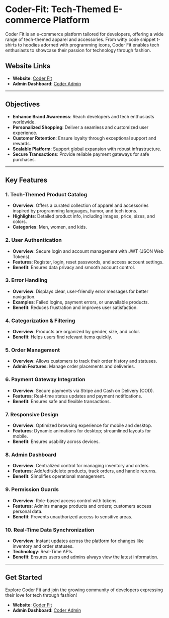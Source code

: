 # Coder-Fit: Tech-Themed E-commerce Platform

Coder Fit is an e-commerce platform tailored for developers, offering a wide range of tech-themed apparel and accessories. From witty code snippet t-shirts to hoodies adorned with programming icons, Coder Fit enables tech enthusiasts to showcase their passion for technology through fashion. 

## Website Links
- **Website**: [Coder Fit](https://coder-fit.vercel.app/)  
- **Admin Dashboard**: [Coder Admin](https://coder-admin.vercel.app/)

---

## Objectives

- **Enhance Brand Awareness**: Reach developers and tech enthusiasts worldwide.  
- **Personalized Shopping**: Deliver a seamless and customized user experience.  
- **Customer Retention**: Ensure loyalty through exceptional support and rewards.  
- **Scalable Platform**: Support global expansion with robust infrastructure.  
- **Secure Transactions**: Provide reliable payment gateways for safe purchases.

---

## Key Features

### 1. Tech-Themed Product Catalog
- **Overview**: Offers a curated collection of apparel and accessories inspired by programming languages, humor, and tech icons.  
- **Highlights**: Detailed product info, including images, price, sizes, and colors.  
- **Categories**: Men, women, and kids.

### 2. User Authentication
- **Overview**: Secure login and account management with JWT (JSON Web Tokens).  
- **Features**: Register, login, reset passwords, and access account settings.  
- **Benefit**: Ensures data privacy and smooth account control.

### 3. Error Handling
- **Overview**: Displays clear, user-friendly error messages for better navigation.  
- **Examples**: Failed logins, payment errors, or unavailable products.  
- **Benefit**: Reduces frustration and improves user satisfaction.

### 4. Categorization & Filtering
- **Overview**: Products are organized by gender, size, and color.  
- **Benefit**: Helps users find relevant items quickly.

### 5. Order Management
- **Overview**: Allows customers to track their order history and statuses.  
- **Admin Features**: Manage order placements and deliveries.

### 6. Payment Gateway Integration
- **Overview**: Secure payments via Stripe and Cash on Delivery (COD).  
- **Features**: Real-time status updates and payment notifications.  
- **Benefit**: Ensures safe and flexible transactions.

### 7. Responsive Design
- **Overview**: Optimized browsing experience for mobile and desktop.  
- **Features**: Dynamic animations for desktop; streamlined layouts for mobile.  
- **Benefit**: Ensures usability across devices.

### 8. Admin Dashboard
- **Overview**: Centralized control for managing inventory and orders.  
- **Features**: Add/edit/delete products, track orders, and handle returns.  
- **Benefit**: Simplifies operational management.

### 9. Permission Guards
- **Overview**: Role-based access control with tokens.  
- **Features**: Admins manage products and orders; customers access personal data.  
- **Benefit**: Prevents unauthorized access to sensitive areas.

### 10. Real-Time Data Synchronization
- **Overview**: Instant updates across the platform for changes like inventory and order statuses.  
- **Technology**: Real-Time APIs.  
- **Benefit**: Ensures users and admins always view the latest information.

---

## Get Started
Explore Coder Fit and join the growing community of developers expressing their love for tech through fashion!  
- **Website**: [Coder Fit](https://coder-fit.vercel.app/)  
- **Admin Dashboard**: [Coder Admin](https://coder-admin.vercel.app/)
